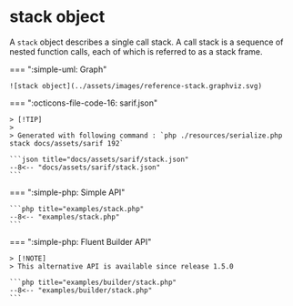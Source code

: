 <!-- markdownlint-disable MD013 -->
# stack object

A `stack` object describes a single call stack.
A call stack is a sequence of nested function calls, each of which is referred to as a stack frame.

=== ":simple-uml: Graph"

    ![stack object](../assets/images/reference-stack.graphviz.svg)

=== ":octicons-file-code-16: sarif.json"

    > [!TIP]
    >
    > Generated with following command : `php ./resources/serialize.php stack docs/assets/sarif 192`

    ```json title="docs/assets/sarif/stack.json"
    --8<-- "docs/assets/sarif/stack.json"
    ```

=== ":simple-php: Simple API"

    ```php title="examples/stack.php"
    --8<-- "examples/stack.php"
    ```

=== ":simple-php: Fluent Builder API"

    > [!NOTE]
    > This alternative API is available since release 1.5.0

    ```php title="examples/builder/stack.php"
    --8<-- "examples/builder/stack.php"
    ```
